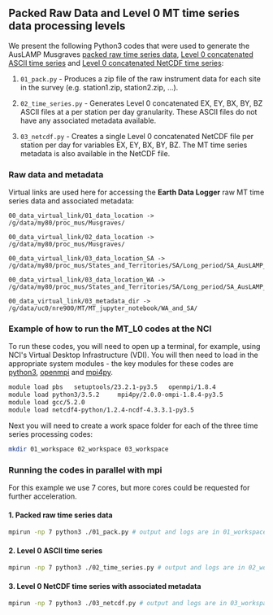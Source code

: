 ## Packed Raw Data and Level 0 MT time series data processing levels 

We present the following Python3 codes that were used to generate the AusLAMP Musgraves [packed raw time series data](http://dx.doi.org/10.25914/5eaa30d121c3e), [Level 0 concatenated ASCII time series](http://dx.doi.org/10.25914/5eaa30d63bd17) and [Level 0 concatenated NetCDF time series](http://dx.doi.org/10.25914/5eaa30da28069):

   1. `01_pack.py` - Produces a zip file of the raw instrument data for each site in the survey (e.g. station1.zip, station2.zip, ...).
     
   2. `02_time_series.py` - Generates Level 0 concatenated EX, EY, BX, BY, BZ ASCII files at a per station per day granularity. These ASCII files do not have any associated metadata available. 
   
   3. `03_netcdf.py` - Creates a single Level 0 concatenated NetCDF file per station per day for variables EX, EY, BX, BY, BZ. The MT time series metadata is also available in the NetCDF file.

### Raw data and metadata 
     
Virtual links are used here for accessing the __Earth Data Logger__ raw MT time series data and associated metadata:
 
```
00_data_virtual_link/01_data_location -> /g/data/my80/proc_mus/Musgraves/

00_data_virtual_link/02_data_location -> /g/data/my80/proc_mus/Musgraves/

00_data_virtual_link/03_data_location_SA -> /g/data/my80/proc_mus/States_and_Territories/SA/Long_period/SA_AusLAMP_MT_Survey_Musgraves_APY_2016_to_2018/SA/Level_0_Concatinated_Time_Series_ASCII

00_data_virtual_link/03_data_location_WA -> /g/data/my80/proc_mus/States_and_Territories/SA/Long_period/SA_AusLAMP_MT_Survey_Musgraves_APY_2016_to_2018/WA/Level_0_Concatinated_Time_Series_ASCII

00_data_virtual_link/03_metadata_dir -> /g/data/uc0/nre900/MT/MT_jupyter_notebook/WA_and_SA/
```

### Example of how to run the MT_L0 codes at the NCI

To run these codes, you will need to open up a terminal, for example, using NCI's Virtual Desktop Infrastructure (VDI). You will then need to load in the appropriate system modules - the key modules for these codes are [python3](https://www.python.org/), [openmpi](https://www.open-mpi.org/) and [mpi4py](https://mpi4py.readthedocs.io/en/stable/).  

```bash
module load pbs   setuptools/23.2.1-py3.5   openmpi/1.8.4
module load python3/3.5.2     mpi4py/2.0.0-ompi-1.8.4-py3.5 
module load gcc/5.2.0
module load netcdf4-python/1.2.4-ncdf-4.3.3.1-py3.5

```
Next you will need to create a work space folder for each of the three time series processing codes:

```bash
mkdir 01_workspace 02_workspace 03_workspace
```
###  Running the codes in parallel with mpi

For this example we use 7 cores, but more cores could be requested for further acceleration.

#### 1. Packed raw time series data
```bash
mpirun -np 7 python3 ./01_pack.py # output and logs are in 01_workspace
```
#### 2. Level 0 ASCII time series
```bash
mpirun -np 7 python3 ./02_time_series.py # output and logs are in 02_workspace
```
#### 3. Level 0 NetCDF time series with associated metadata
```bash
mpirun -np 7 python3 ./03_netcdf.py # output and logs are in 03_workspace
```




